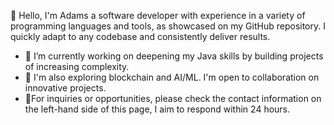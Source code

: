 👋 Hello, I'm Adams a software developer with experience in a variety of programming languages and tools, as showcased on my GitHub repository. I quickly adapt to any codebase and consistently deliver results.
- 🔭 I’m currently working on deepening my Java skills by building projects of increasing complexity.
- 🌱 I'm also exploring blockchain and AI/ML. I'm open to collaboration on innovative projects.
- 👯For inquiries or opportunities, please check the contact information on the left-hand side of this page, I aim to respond within 24 hours.
<!--
**smokemoha/smokemoha** is a ✨ _special_ ✨ repository because its `README.md` (this file) appears on your GitHub profile.

Here are some ideas to get you started:

- 🔭 I’m currently working on ...
- 🌱 I’m currently learning ...
- 👯 I’m looking to collaborate on ...
- 🤔 I’m looking for help with ...
- 💬 Ask me about ...
- 📫 How to reach me: ...
- 😄 Pronouns: ...
- ⚡ Fun fact: ...
-->
